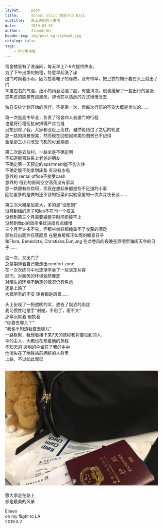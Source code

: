 ```yaml
---
layout:     post
title:      School Visit 旅途小记 Day1
subtitle:   路上遇到的小事情
date:       2019-03-02
author:     Jiawen Wu
header-img: img/post-bg-skyhead.jpg
catalog: false
tags:
    - Phd申请路
---
```

<script type="text/javascript">
// 禁止右键菜单
document.oncontextmenu = function(){ return false; };
// 禁止文字选择
document.onselectstart = function(){ return false; };
// 禁止复制
document.oncopy = function(){ return false; };
// 禁止剪切
document.oncut = function(){ return false; };
// 禁止粘贴
document.onpaste = function(){ return false; };
</script>



宿舍楼里有了洗澡间，每天早上7-9点提供热水，  
为了下午出发的旅程，特意早起洗了澡  
出门时飘着小雨，因为拉着箱子的缘故，没有带伞，把卫衣的帽子套在头上就出了门    
10度左右的气温，细小的雨丝沾湿了脸，有些清凉，倒也缓解了一些出行的紧张  
这焦虑的感觉有些熟悉，却也在以熟悉的方式慢慢淡去

独自安排计划开始的旅行，不是第一次，但每次行前的不安大概是类似的......

第一次是高中毕业，负责了宿舍四人去厦门的行程  
也是将行程衔接安排得严丝合缝  
没想到除了我，大家都没赶上高铁，自然也错过了之后的轮渡  
那一路的风景很美，然而现在回想起来美的图景已不记得  
全是那三小只改签飞机的可爱票圈......

第二次是去伯村，一路全是不确定啊  
不知道能否联系上老爸的朋友  
不确定第一天预定的apartment能不能入住  
不确定能不能拿到床垫 有没有水电  
意外的 rental office不接受cash  
意外的 租到的房间空空荡荡没有家具  
那一路颇有些坎坷，但现在想起来都是些不足道的小事  
回忆里多的是做的还不错的饭菜和实验室里的一次次深夜长谈......

第三次大概是加拿大，多的是“没想到”  
没想到租的房子和lab不在同一个校区  
没想到第三个月需要搬房子时间衔接不上  
没想到做pj的效率堪忧进度有点缓慢  
三个月里许多不易，但那些纠结都掩盖不了收获的满足  
那些日出而作日落而息 在健身房挥汗如雨的惬意日子  
和Flora, Bénédicte, Christiane,Eunjung 在龙卷风的夜晚在酒吧里海阔天空的日子......

这一次，又出门了  
总是期待着自己能走出comfort zone  
在一次次练习中也逐渐学会了一些淡定从容  
然而，对熟悉的环境依然眷恋  
对陌生的环境不确定的情况仍有焦虑  
还是上路了  
大概所有的不安 转身都是风景......

头上出现了一把透明的伞，遮去了飘洒的雨丝  
我习惯性地摆手“谢谢，不用了，雨不大”  
那伞沉默着 很执着  
“你要去哪儿？”  
“我也不知道我要去哪儿”  
一路默默，我想着接下来7天的旅程和将要见到的人  
伞的主人，大概也在想着他的旅程  
不知怎的 透明的伞留在了我的手中  
他消失在了地铁站前拥挤的人群里  
上路，不过如此而已

![](https://raw.githubusercontent.com/BrokenCrayons/ImageBase/master/Images/006tKfTcly1g0pgcbifg8j31400u0di8.jpg)
---
愿大家走在路上  
都是最美的风景

Eileen  
on my flight to LA  
2019.3.2